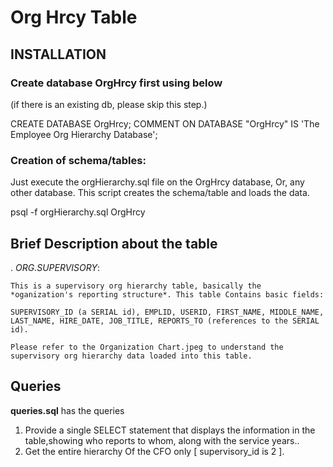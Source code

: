 Org Hrcy Table
==================

INSTALLATION
------------
### Create database OrgHrcy first using below
(if there is an existing db, please skip this step.)

CREATE DATABASE OrgHrcy;
COMMENT ON DATABASE "OrgHrcy" IS 'The Employee Org Hierarchy Database';

### Creation of schema/tables:

 Just execute the orgHierarchy.sql file on the OrgHrcy database, Or, any other database. This script creates the schema/table and loads the data.
  
  psql -f orgHierarchy.sql OrgHrcy


Brief Description about the table
----------------------------------
. *ORG.SUPERVISORY*: 

    This is a supervisory org hierarchy table, basically the *oganization's reporting structure*. This table Contains basic fields:
	
	SUPERVISORY_ID (a SERIAL id), EMPLID, USERID, FIRST_NAME, MIDDLE_NAME, LAST_NAME, HIRE_DATE, JOB_TITLE, REPORTS_TO (references to the SERIAL id).

    Please refer to the Organization Chart.jpeg to understand the supervisory org hierarchy data loaded into this table.

Queries
----------
**queries.sql** has the queries

1. Provide a single SELECT statement that displays the information in the table,showing who reports to whom, along with the service years..
2. Get the entire hierarchy Of the CFO only [ supervisory_id is 2 ].